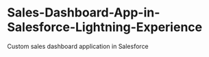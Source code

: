 # Sales-Dashboard-App-in-Salesforce-Lightning-Experience
Custom sales dashboard application in Salesforce 
